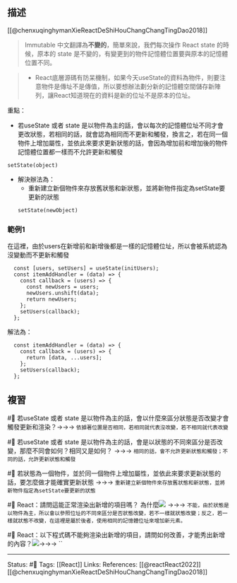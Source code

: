 ## 描述
[[@chenxuqinghymanXieReactDeShiHouChangChangTingDao2018]]
> Immutable 中文翻譯為**不變的**，簡單來說，我們每次操作 React state 的時候，原本的 state 是不變的，有變更到的物件記憶體位置要與原本的記憶體位置不同。

> -   React底層源碼有防呆機制，如果今天useState的資料為物件，則要注意物件是傳址不是傳值，所以要想辦法劃分新的記憶體空間儲存新陣列，讓React知道現在的資料是新的位址不是原本的位址。


重點：
- 若useState 或者 state 是以物件為主的話，會以每次的記憶體位址不同才會更改狀態，若相同的話，就會認為相同而不更新和觸發，換言之，若在同一個物件上增加屬性，並依此來要求更新狀態的話，會因為增加前和增加後的物件記憶體位置都一樣而不允許更新和觸發
```
setState(object)
```
- 解決辦法為：
	- 重新建立新個物件來存放舊狀態和新狀態，並將新物件指定為setState要更新的狀態
	```
	setState(newObject)
	```


### 範例1

在這裡，由於users在新增前和新增後都是一樣的記憶體位址，所以會被系統認為沒變動而不更新和觸發
```
  const [users, setUsers] = useState(initUsers);
  const itemAddHandler = (data) => {
    const callback = (users) => {
      const newUsers = users;
      newUsers.unshift(data);
      return newUsers;
    };
    setUsers(callback);
  };
```

解法為：
```
  const itemAddHandler = (data) => {
    const callback = (users) => {
      return [data, ...users];
    };
    setUsers(callback);
  };
```

## 複習

#🧠 若useState 或者 state 是以物件為主的話，會以什麼來區分狀態是否改變才會觸發更新和渲染？->->-> `依據著位置是否相同，若相同就代表沒改變，若不相同就代表改變`
<!--SR:!2022-10-06,20,250-->


#🧠 若useState 或者 state 是以物件為主的話，會是以狀態的不同來區分是否改變，那麼不同會如何？相同又是如何？ ->->-> `相同的話，會不允許更新狀態和觸發；不同的話，允許更新狀態和觸發`
<!--SR:!2022-09-18,9,250-->


#🧠 若狀態為一個物件，並於同一個物件上增加屬性，並依此來要求更新狀態的話，要怎麼做才能確實更新狀態 ->->-> `重新建立新個物件來存放舊狀態和新狀態，並將新物件指定為setState要更新的狀態`
<!--SR:!2022-09-19,10,250-->

#🧠 React：請問這能正常渲染出新增的項目嗎？ 為什麼![](https://res.cloudinary.com/dqfxgtyoi/image/upload/v1662403267/blog/react/state/object-wrong-useState-example_jwtgvz.png) ->->-> `不能，由於狀態是以物件為主，所以會以參照位址的不同來區分是否狀態改變，若不一樣就狀態改變；反之，若一樣就狀態不改變，在這裡是屬於後者，使用相同的記憶體位址來增加新元素。`
<!--SR:!2022-09-19,10,250-->

#🧠 React：以下程式碼不能夠渲染出新增的項目，請問如何改善，才能秀出新增的內容？![](https://res.cloudinary.com/dqfxgtyoi/image/upload/v1662403267/blog/react/state/object-wrong-useState-example_jwtgvz.png)->->-> ``
<!--SR:!2022-10-02,17,250-->


---
Status: #🌱 
Tags:
[[React]]
Links:
References:
[[@reactReact2022]]
[[@chenxuqinghymanXieReactDeShiHouChangChangTingDao2018]]